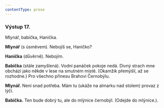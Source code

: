 ```yaml
---
contentType: prose
---
```


### Výstup 17.

Mlynář, babička, Hanička.

**Mlynář** (s úsměvem). Nebojíš se, Haničko? 

**Hanička** (důvěrně). Nebojím.

**Babička** (stále zamyšlená). Vodní panáček pokoje nedá. Divný strach mne obchází jako někde v lese na smutném místě. (Okamžik přemýšlí, až se rozhodne.) Pro všechno přinesu Brahovi Černobýlu.

**Mlynář.** Není snad potřeba. Mám tu (ukáže na almarku nad stolem) provaz z lýčí.

**Babička.** Ten bude dobrý tu, ale do mlýnice černobýl. (Odejde do mlýnice.).
